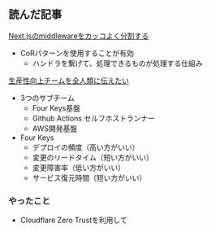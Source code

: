 ## 読んだ記事

[Next.jsのmiddlewareをカッコよく分割する](https://qiita.com/malvageee/items/36b8950b383f888cf27d)
- CoRパターンを使用することが有効
	- ハンドラを繋げて、処理できるものが処理する仕組み

[生産性向上チームを全人類に伝えたい](https://zenn.dev/cybozu_ept/articles/tell-whole-human-about-ept)
- 3つのサブチーム
	- Four Keys基盤
	- Github Actions セルフホストランナー
	- AWS開発基盤
- Four Keys
	- デプロイの頻度（高い方がいい）
	- 変更のリードタイム（短い方がいい）
	- 変更障害率（低い方がいい）
	- サービス復元時間（短い方がいい）

### やったこと
- Cloudflare Zero Trustを利用して
